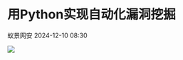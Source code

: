 #  用Python实现自动化漏洞挖掘   
 蚁景网安   2024-12-10 08:30  
  
![](https://mmbiz.qpic.cn/mmbiz_jpg/TL4Y9UAcgrtkY8xfiaoORrhNAHhz6iaSX4hHHe3w1M9vPfUicBBKpr9QGV8GwIBEwAVuia39ntb9cTEPq2UoDWPXeQ/640?wx_fmt=jpeg&from=appmsg "")  
  

